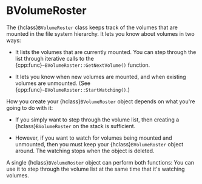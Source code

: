 # BVolumeRoster

The {hclass}`BVolumeRoster` class keeps track of the volumes that are
mounted in the file system hierarchy. It lets you know about volumes in two
ways:

- It lists the volumes that are currently mounted. You can step through the
  list through iterative calls to the
  {cpp:func}`~BVolumeRoster::GetNextVolume()` function.

- It lets you know when new volumes are mounted, and when existing volumes
  are unmounted. (See {cpp:func}`~BVolumeRoster::StartWatching()`.)

How you create your {hclass}`BVolumeRoster` object depends on what you're
going to do with it:

- If you simply want to step through the volume list, then creating a
  {hclass}`BVolumeRoster` on the stack is sufficient.

- However, if you want to watch for volumes being mounted and unmounted,
  then you must keep your {hclass}`BVolumeRoster` object around. The
  watching stops when the object is deleted.

A single {hclass}`BVolumeRoster` object can perform both functions: You can
use it to step through the volume list at the same time that it's watching
volumes.
